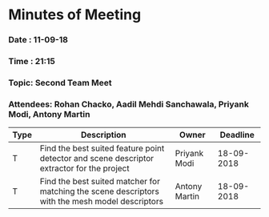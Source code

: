 # Minutes of Meeting
 
### Date : 11-09-18
### Time : 21:15
### Topic: Second Team Meet
### Attendees: Rohan Chacko, Aadil Mehdi Sanchawala, Priyank Modi, Antony Martin

Type | Description | Owner | Deadline
---- | ---- | ---- | ----
T | Find the best suited feature point detector and scene descriptor extractor for the project | Priyank Modi | 18-09-2018
T | Find the best suited matcher for matching the scene descriptors with the mesh model descriptors | Antony Martin | 18-09-2018 